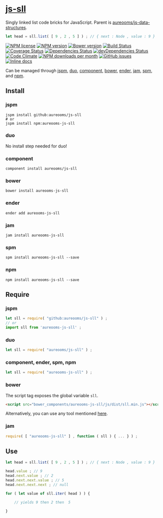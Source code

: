[js-sll](http://aureooms.github.io/js-sll)
==

Singly linked list code bricks for JavaScript. Parent is
[aureooms/js-data-structures](https://github.com/aureooms/js-data-structures).

```js
let head = sll.list( [ 9 , 2 , 5 ] ) ; // { next : Node , value : 9 }
```

[![NPM license](http://img.shields.io/npm/l/aureooms-js-sll.svg?style=flat)](https://raw.githubusercontent.com/aureooms/js-sll/master/LICENSE)
[![NPM version](http://img.shields.io/npm/v/aureooms-js-sll.svg?style=flat)](https://www.npmjs.org/package/aureooms-js-sll)
[![Bower version](http://img.shields.io/bower/v/aureooms-js-sll.svg?style=flat)](http://bower.io/search/?q=aureooms-js-sll)
[![Build Status](http://img.shields.io/travis/aureooms/js-sll.svg?style=flat)](https://travis-ci.org/aureooms/js-sll)
[![Coverage Status](http://img.shields.io/coveralls/aureooms/js-sll.svg?style=flat)](https://coveralls.io/r/aureooms/js-sll)
[![Dependencies Status](http://img.shields.io/david/aureooms/js-sll.svg?style=flat)](https://david-dm.org/aureooms/js-sll#info=dependencies)
[![devDependencies Status](http://img.shields.io/david/dev/aureooms/js-sll.svg?style=flat)](https://david-dm.org/aureooms/js-sll#info=devDependencies)
[![Code Climate](http://img.shields.io/codeclimate/github/aureooms/js-sll.svg?style=flat)](https://codeclimate.com/github/aureooms/js-sll)
[![NPM downloads per month](http://img.shields.io/npm/dm/aureooms-js-sll.svg?style=flat)](https://www.npmjs.org/package/aureooms-js-sll)
[![GitHub issues](http://img.shields.io/github/issues/aureooms/js-sll.svg?style=flat)](https://github.com/aureooms/js-sll/issues)
[![Inline docs](http://inch-ci.org/github/aureooms/js-sll.svg?branch=master&style=shields)](http://inch-ci.org/github/aureooms/js-sll)

Can be managed through [jspm](https://github.com/jspm/jspm-cli),
[duo](https://github.com/duojs/duo),
[component](https://github.com/componentjs/component),
[bower](https://github.com/bower/bower),
[ender](https://github.com/ender-js/Ender),
[jam](https://github.com/caolan/jam),
[spm](https://github.com/spmjs/spm),
and [npm](https://github.com/npm/npm).

## Install

### jspm
```terminal
jspm install github:aureooms/js-sll
# or
jspm install npm:aureooms-js-sll
```
### duo
No install step needed for duo!

### component
```terminal
component install aureooms/js-sll
```

### bower
```terminal
bower install aureooms-js-sll
```

### ender
```terminal
ender add aureooms-js-sll
```

### jam
```terminal
jam install aureooms-js-sll
```

### spm
```terminal
spm install aureooms-js-sll --save
```

### npm
```terminal
npm install aureooms-js-sll --save
```

## Require
### jspm
```js
let sll = require( "github:aureooms/js-sll" ) ;
// or
import sll from 'aureooms-js-sll' ;
```
### duo
```js
let sll = require( "aureooms/js-sll" ) ;
```

### component, ender, spm, npm
```js
let sll = require( "aureooms-js-sll" ) ;
```

### bower
The script tag exposes the global variable `sll`.
```html
<script src="bower_components/aureooms-js-sll/js/dist/sll.min.js"></script>
```
Alternatively, you can use any tool mentioned [here](http://bower.io/docs/tools/).

### jam
```js
require( [ "aureooms-js-sll" ] , function ( sll ) { ... } ) ;
```

## Use


```js
let head = sll.list( [ 9 , 2 , 5 ] ) ; // { next : Node , value : 9 }

head.value ; // 9
head.next.value ; // 2
head.next.next.value ; // 5
head.next.next.next ; // null

for ( let value of sll.iter( head ) ) {

	// yields 9 then 2 then  5

}
```
